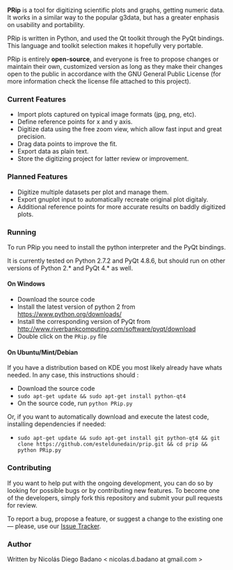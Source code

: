 **PRip** is a tool for digitizing scientific plots and graphs, getting numeric data. It works in a similar way to the popular g3data, but has a greater enphasis on usability and portability.

PRip is written in Python, and used the Qt toolkit through the PyQt bindings. This language and toolkit selection makes it hopefully very portable.

PRip is entirely **open-source**, and everyone is free to propose changes or maintain their own, customized version as long as they make their changes open to the public in accordance with the GNU General Public License (for more information check the license file attached to this project).

### Current Features
*   Import plots captured on typical image formats (jpg, png, etc).
*   Define reference points for x and y axis.
*   Digitize data using the free zoom view, which allow fast input and great precision.
*   Drag data points to improve the fit.
*   Export data as plain text.
*   Store the digitizing project for latter review or improvement.

### Planned Features
*   Digitize multiple datasets per plot and manage them.
*   Export gnuplot input to automatically recreate original plot digitaly.
*   Additional reference points for more accurate results on baddly digitized plots.

### Running
To run PRip you need to install the python interpreter and the PyQt bindings.

It is currently tested on Python 2.7.2 and PyQt 4.8.6, but should run on other versions of Python 2.* and PyQt 4.* as well.

#### On Windows
- Download the source code
- Install the latest version of python 2 from https://www.python.org/downloads/
- Install the corresponding version of PyQt from http://www.riverbankcomputing.com/software/pyqt/download
- Double click on the `PRip.py` file

#### On Ubuntu/Mint/Debian
If you have a distribution based on KDE you most likely already have whats needed. In any case, this instructions should :

- Download the source code
- `sudo apt-get update && sudo apt-get install python-qt4`
- On the source code, run `python PRip.py`

Or, if you want to automatically download and execute the latest code, installing dependencies if needed:

- `sudo apt-get update && sudo apt-get install git python-qt4 && git clone https://github.com/esteldunedain/prip.git && cd prip && python PRip.py`

### Contributing
If you want to help put with the ongoing development, you can do so by looking for possible bugs or by contributing new features. To become one of the developers, simply fork this repository and submit your pull requests for review.

To report a bug, propose a feature, or suggest a change to the existing one — please, use our [Issue Tracker](https://github.com/esteldunedain/prip/issues).

### Author
Written by Nicolás Diego Badano < nicolas.d.badano at gmail.com >